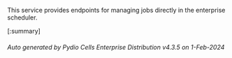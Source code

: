 






This service provides endpoints for managing jobs directly in the enterprise scheduler.

[:summary]

###### Auto generated by Pydio Cells Enterprise Distribution v4.3.5 on 1-Feb-2024
